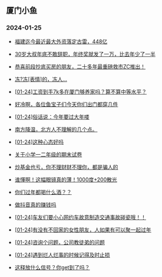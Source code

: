 ## 厦门小鱼 
### 2024-01-25

+ [福建迄今最近最大外资落定古雷，448亿](http://bbs.xmfish.com/read-htm-tid-18139787.html)

+ [30岁大叔年底不敢辞职，年终奖就发了一万，比去年少了一半](http://bbs.xmfish.com/read-htm-tid-18139893.html)

+ [恭喜前段抄底买房的朋友，二十多年最重磅救市ZC推出！](http://bbs.xmfish.com/read-htm-tid-18139945.html)

+ [冻?冻[表情]的，冻人…](http://bbs.xmfish.com/read-htm-tid-18139780.html)

+ [[01-24]工资到手7k多在厦门够养家吗？算不算中等水平？](http://bbs.xmfish.com/read-htm-tid-18139932.html)

+ [好冷啊，各位鱼宝子们今天你们出门都穿几件](http://bbs.xmfish.com/read-htm-tid-18139785.html)

+ [[01-24]俗话说：今年要过大年喽](http://bbs.xmfish.com/read-htm-tid-18139913.html)

+ [南方降温，北方人不理解的几个点。](http://bbs.xmfish.com/read-htm-tid-18139951.html)

+ [[01-24]这种心态好吗](http://bbs.xmfish.com/read-htm-tid-18139915.html)

+ [关于小学一二年级的期末试卷](http://bbs.xmfish.com/read-htm-tid-18139926.html)

+ [炒基金也亏，你不理财财不理你，都是骗人的](http://bbs.xmfish.com/read-htm-tid-18139837.html)

+ [谁懂啊！这幅眼镜真的薄！1000度+200散光](http://bbs.xmfish.com/read-htm-tid-18140004.html)

+ [你们过年都喝什么酒？？](http://bbs.xmfish.com/read-htm-tid-18140030.html)

+ [做抖音真的赚钱吗](http://bbs.xmfish.com/read-htm-tid-18140060.html)

+ [[01-24]车友们要小心网约车故意制造交通事故碰瓷哦！！](http://bbs.xmfish.com/read-htm-tid-18140043.html)

+ [[01-24]有没有不回家的女性朋友，人如果有可以聚一起过年](http://bbs.xmfish.com/read-htm-tid-18139998.html)

+ [[01-24]咨询个问题，公司教徒弟的问题](http://bbs.xmfish.com/read-htm-tid-18140002.html)

+ [[01-24]遇到烂人烂事的时候记得及时止损](http://bbs.xmfish.com/read-htm-tid-18140050.html)

+ [这释放什么信号？你get到了吗？](http://bbs.xmfish.com/read-htm-tid-18140053.html)

